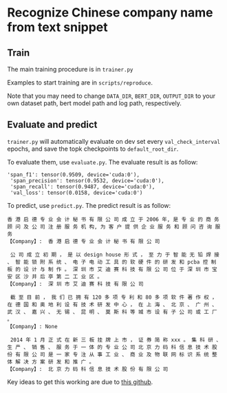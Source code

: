 # Recognize Chinese company name from text snippet 

## Train
The main training procedure is in `trainer.py`

Examples to start training are in `scripts/reproduce`.

Note that you may need to change `DATA_DIR`, `BERT_DIR`, `OUTPUT_DIR` to your own
dataset path, bert model path and log path, respectively.

## Evaluate and predict
`trainer.py` will automatically evaluate on dev set every `val_check_interval` epochs,
and save the topk checkpoints to `default_root_dir`.

To evaluate them, use `evaluate.py`. The evaluate result is as follow:
```
'span_f1': tensor(0.9509, device='cuda:0'),
 'span_precision': tensor(0.9532, device='cuda:0'),
 'span_recall': tensor(0.9487, device='cuda:0'),
 'val_loss': tensor(0.0158, device='cuda:0')
 ```

To predict, use `predict.py`. The predict result is as follow:
```
香 港 启 德 专 业 会 计 秘 书 有 限 公 司 成 立 于 2006 年, 是 专 业 的 商 务 顾 问 及 公 司 注 册 服 务 机 构, 为 客 户 提 供 企 业 服 务 和 顾 问 咨 询 服 务
【Company】:  香 港 启 德 专 业 会 计 秘 书 有 限 公 司

 公 司 成 立 初 期 ， 是 以 design house 形 式 ， 至 力 于 智 能 无 铅 焊 接 、 智 能 锁 附 系 统 、 电 子 电 动 工 具 的 软 硬 件 的 研 发 和 pcba 控 制 板 的 设 计 与 制 作 。 深 圳 市 艾 迪 赛 科 技 有 限 公 司 位 于 深 圳 市 宝 安 区 沙 井 后 亭 第 二 工 业 区 。
【Company】:  深 圳 市 艾 迪 赛 科 技 有 限 公 司

 截 至 目 前 ， 我 们 已 拥 有 120 多 项 专 利 和 80 多 项 软 件 著 作 权 ， 在 德 国 和 奥 地 利 设 有 技 术 研 发 中 心 ， 在 上 海 、 北 京 、 广 州 、 武 汉 、 嘉 兴 、 无 锡 、 昆 明 、 莫 斯 科 等 城 市 设 有 子 公 司 或 工 厂 。
【Company】: None

 2014 年 1 月 正 式 在 新 三 板 挂 牌 上 市 ， 证 券 简 称 xxx 。 集 科 研 、 生 产 、 销 售 、 服 务 于 一 体 的 专 业 公 司 北 京 力 码 科 信 息 技 术 股 份 有 限 公 司 是 一 家 专 注 从 事 工 业 、 商 业 及 物 联 网 标 识 系 统 整 体 解 决 方 案 研 发 和 推 广 。
【Company】:  北 京 力 码 科 信 息 技 术 股 份 有 限 公 司
```

Key ideas to get this working are due to [this github](https://github.com/ShannonAI/mrc-for-flat-nested-ner).
